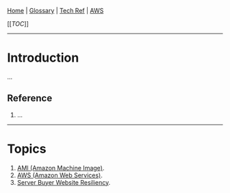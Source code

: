 [Home](/Slalom-LLC/Slalom-Consulting) | [Glossary](/Glossary) | [Tech Ref](/Tech-Ref) | [AWS](/Tech-Ref/AWS-\(Amazon-Web-Services\))

[[_TOC_]]

---
# Introduction
...

## Reference
1. ...

---
# Topics
1. [AMI (Amazon Machine Image)](/Tech-Ref/AWS-\(Amazon-Web-Services\)/AMI-\(Amazon-Machine-Image\)).
1. [AWS (Amazon Web Services)](/Tech-Ref/AWS-\(Amazon-Web-Services\)).
1. [Server Buyer Website Resiliency](/Clients/Amazon/AWS-Marketplace/SBUX-and-Containers/Server-Buyer-Website/Server-Buyer-Website-Resiliency).
